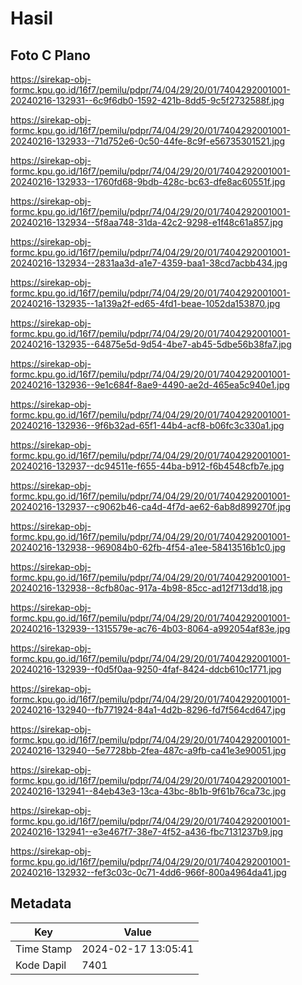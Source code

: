 # Hasil

## Foto C Plano

https://sirekap-obj-formc.kpu.go.id/16f7/pemilu/pdpr/74/04/29/20/01/7404292001001-20240216-132931--6c9f6db0-1592-421b-8dd5-9c5f2732588f.jpg

https://sirekap-obj-formc.kpu.go.id/16f7/pemilu/pdpr/74/04/29/20/01/7404292001001-20240216-132933--71d752e6-0c50-44fe-8c9f-e56735301521.jpg

https://sirekap-obj-formc.kpu.go.id/16f7/pemilu/pdpr/74/04/29/20/01/7404292001001-20240216-132933--1760fd68-9bdb-428c-bc63-dfe8ac60551f.jpg

https://sirekap-obj-formc.kpu.go.id/16f7/pemilu/pdpr/74/04/29/20/01/7404292001001-20240216-132934--5f8aa748-31da-42c2-9298-e1f48c61a857.jpg

https://sirekap-obj-formc.kpu.go.id/16f7/pemilu/pdpr/74/04/29/20/01/7404292001001-20240216-132934--2831aa3d-a1e7-4359-baa1-38cd7acbb434.jpg

https://sirekap-obj-formc.kpu.go.id/16f7/pemilu/pdpr/74/04/29/20/01/7404292001001-20240216-132935--1a139a2f-ed65-4fd1-beae-1052da153870.jpg

https://sirekap-obj-formc.kpu.go.id/16f7/pemilu/pdpr/74/04/29/20/01/7404292001001-20240216-132935--64875e5d-9d54-4be7-ab45-5dbe56b38fa7.jpg

https://sirekap-obj-formc.kpu.go.id/16f7/pemilu/pdpr/74/04/29/20/01/7404292001001-20240216-132936--9e1c684f-8ae9-4490-ae2d-465ea5c940e1.jpg

https://sirekap-obj-formc.kpu.go.id/16f7/pemilu/pdpr/74/04/29/20/01/7404292001001-20240216-132936--9f6b32ad-65f1-44b4-acf8-b06fc3c330a1.jpg

https://sirekap-obj-formc.kpu.go.id/16f7/pemilu/pdpr/74/04/29/20/01/7404292001001-20240216-132937--dc94511e-f655-44ba-b912-f6b4548cfb7e.jpg

https://sirekap-obj-formc.kpu.go.id/16f7/pemilu/pdpr/74/04/29/20/01/7404292001001-20240216-132937--c9062b46-ca4d-4f7d-ae62-6ab8d899270f.jpg

https://sirekap-obj-formc.kpu.go.id/16f7/pemilu/pdpr/74/04/29/20/01/7404292001001-20240216-132938--969084b0-62fb-4f54-a1ee-58413516b1c0.jpg

https://sirekap-obj-formc.kpu.go.id/16f7/pemilu/pdpr/74/04/29/20/01/7404292001001-20240216-132938--8cfb80ac-917a-4b98-85cc-ad12f713dd18.jpg

https://sirekap-obj-formc.kpu.go.id/16f7/pemilu/pdpr/74/04/29/20/01/7404292001001-20240216-132939--1315579e-ac76-4b03-8064-a992054af83e.jpg

https://sirekap-obj-formc.kpu.go.id/16f7/pemilu/pdpr/74/04/29/20/01/7404292001001-20240216-132939--f0d5f0aa-9250-4faf-8424-ddcb610c1771.jpg

https://sirekap-obj-formc.kpu.go.id/16f7/pemilu/pdpr/74/04/29/20/01/7404292001001-20240216-132940--fb771924-84a1-4d2b-8296-fd7f564cd647.jpg

https://sirekap-obj-formc.kpu.go.id/16f7/pemilu/pdpr/74/04/29/20/01/7404292001001-20240216-132940--5e7728bb-2fea-487c-a9fb-ca41e3e90051.jpg

https://sirekap-obj-formc.kpu.go.id/16f7/pemilu/pdpr/74/04/29/20/01/7404292001001-20240216-132941--84eb43e3-13ca-43bc-8b1b-9f61b76ca73c.jpg

https://sirekap-obj-formc.kpu.go.id/16f7/pemilu/pdpr/74/04/29/20/01/7404292001001-20240216-132941--e3e467f7-38e7-4f52-a436-fbc7131237b9.jpg

https://sirekap-obj-formc.kpu.go.id/16f7/pemilu/pdpr/74/04/29/20/01/7404292001001-20240216-132932--fef3c03c-0c71-4dd6-966f-800a4964da41.jpg


## Metadata

| Key        | Value               |
| ---------- | ------------------- |
| Time Stamp | 2024-02-17 13:05:41 |
| Kode Dapil | 7401                |



